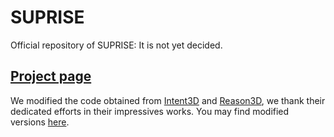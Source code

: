 # SUPRISE
Official repository of SUPRISE: It is not yet decided.
## [Project page](https://mbzuai-liziwen.github.io/Scan-Spatial/)
We modified the code obtained from [Intent3D](https://github.com/WeitaiKang/Intent3D) and [Reason3D](https://github.com/KuanchihHuang/Reason3D), we thank their dedicated efforts in their impressives works. You may find modified versions [here](./Models). 
